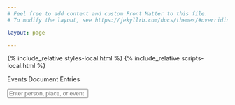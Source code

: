 ```yaml
---
# Feel free to add content and custom Front Matter to this file.
# To modify the layout, see https://jekyllrb.com/docs/themes/#overriding-theme-defaults

layout: page

---
```


{% include_relative styles-local.html %}
{% include_relative scripts-local.html %}

<div id="sheet-select">
	<span class="sheet-button selected" data-sheet="Events">Events</span>
	<span class="sheet-button" data-sheet="Documents">Document Entries</span>
</div>

<input type="text" id="input" onkeyup="UserSearch()" placeholder="Enter person, place, or event"><span id="search-count"></span>

<div id="browse-interface">
	<div class="sheet-display" data-sheet="Events">
		<div class="search-interface"></div>
		<div class="results-list"></div>
	</div>
	<div class="sheet-display hidden" data-sheet="Documents">
		<div class="search-interface"></div>
		<div class="results-list"></div>
	</div>
</div>